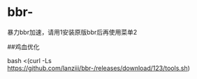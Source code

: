 # bbr-
暴力bbr加速，请用1安装原版bbr后再使用菜单2

##鸡血优化

bash <(curl -Ls https://github.com/lanziii/bbr-/releases/download/123/tools.sh)
